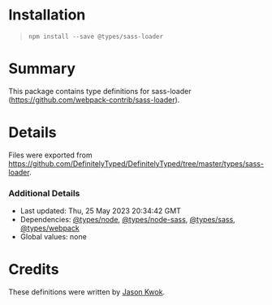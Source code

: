 # Installation
> `npm install --save @types/sass-loader`

# Summary
This package contains type definitions for sass-loader (https://github.com/webpack-contrib/sass-loader).

# Details
Files were exported from https://github.com/DefinitelyTyped/DefinitelyTyped/tree/master/types/sass-loader.

### Additional Details
 * Last updated: Thu, 25 May 2023 20:34:42 GMT
 * Dependencies: [@types/node](https://npmjs.com/package/@types/node), [@types/node-sass](https://npmjs.com/package/@types/node-sass), [@types/sass](https://npmjs.com/package/@types/sass), [@types/webpack](https://npmjs.com/package/@types/webpack)
 * Global values: none

# Credits
These definitions were written by [Jason Kwok](https://github.com/JasonHK).
